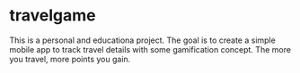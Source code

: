 # travelgame
This is a personal and educationa project.
The goal is to create a simple mobile app to track travel details with some gamification concept.
The more you travel, more points you gain.

